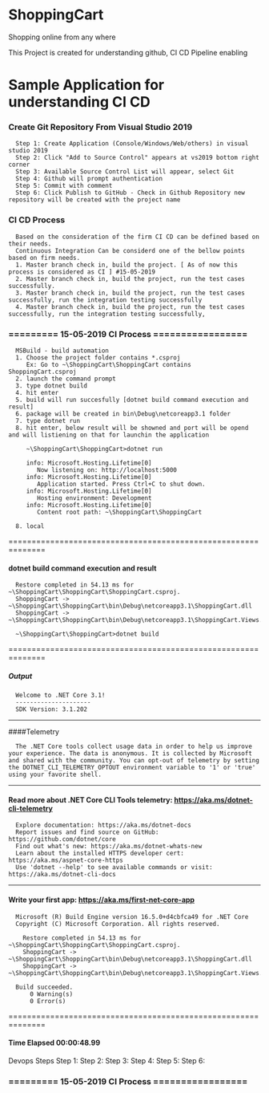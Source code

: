 # ShoppingCart

Shopping online from any where

This Project is created for understanding github, CI CD Pipeline enabling

# Sample Application for understanding CI CD

### Create Git Repository From Visual Studio 2019
      Step 1: Create Application (Console/Windows/Web/others) in visual studio 2019
      Step 2: Click "Add to Source Control" appears at vs2019 bottom right corner 
      Step 3: Available Source Control List will appear, select Git
      Step 4: Github will prompt authentication
      Step 5: Commit with comment
      Step 6: Click Publish to GitHub - Check in Github Repository new repository will be created with the project name

### CI CD Process
      Based on the consideration of the firm CI CD can be defined based on their needs.
      Continuous Integration Can be considerd one of the bellow points based on firm needs.
      1. Master branch check in, build the project. [ As of now this process is considered as CI ] #15-05-2019
      2. Master branch check in, build the project, run the test cases successfully.
      3. Master branch check in, build the project, run the test cases successfully, run the integration testing successfully
      4. Master branch check in, build the project, run the test cases successfully, run the integration testing successfully, 

### ========= 15-05-2019 CI Process =================
      MSBuild - build automation
      1. Choose the project folder contains *.csproj 
         Ex: Go to ~\ShoppingCart\ShoppingCart contains ShoppingCart.csproj
      2. launch the command prompt
      3. type dotnet build
      4. hit enter
      5. build will run succesfully [dotnet build command execution and result] 
      6. package will be created in bin\Debug\netcoreapp3.1 folder
      7. type dotnet run
      8. hit enter, below result will be showned and port will be opend and will listiening on that for launchin the application
      
         ~\ShoppingCart\ShoppingCart>dotnet run
         
         info: Microsoft.Hosting.Lifetime[0]
            Now listening on: http://localhost:5000
         info: Microsoft.Hosting.Lifetime[0]
            Application started. Press Ctrl+C to shut down.
         info: Microsoft.Hosting.Lifetime[0]
            Hosting environment: Development
         info: Microsoft.Hosting.Lifetime[0]
            Content root path: ~\ShoppingCart\ShoppingCart
            
      8. local
      
==============================================================

#### dotnet build command execution and result

      Restore completed in 54.13 ms for ~\ShoppingCart\ShoppingCart\ShoppingCart.csproj.
      ShoppingCart -> ~\ShoppingCart\ShoppingCart\bin\Debug\netcoreapp3.1\ShoppingCart.dll
      ShoppingCart -> ~\ShoppingCart\ShoppingCart\bin\Debug\netcoreapp3.1\ShoppingCart.Views.dll
      
      ~\ShoppingCart\ShoppingCart>dotnet build

==============================================================

##### Output

      Welcome to .NET Core 3.1!
      ---------------------
      SDK Version: 3.1.202

------------------

####Telemetry

      The .NET Core tools collect usage data in order to help us improve your experience. The data is anonymous. It is collected by Microsoft and shared with the community. You can opt-out of telemetry by setting the DOTNET_CLI_TELEMETRY_OPTOUT environment variable to '1' or 'true' using your favorite shell.

----------------

####  Read more about .NET Core CLI Tools telemetry: https://aka.ms/dotnet-cli-telemetry


      Explore documentation: https://aka.ms/dotnet-docs
      Report issues and find source on GitHub: https://github.com/dotnet/core
      Find out what's new: https://aka.ms/dotnet-whats-new
      Learn about the installed HTTPS developer cert: https://aka.ms/aspnet-core-https
      Use 'dotnet --help' to see available commands or visit: https://aka.ms/dotnet-cli-docs

--------------------------------------------------------------------------------------

#### Write your first app: https://aka.ms/first-net-core-app

      Microsoft (R) Build Engine version 16.5.0+d4cbfca49 for .NET Core
      Copyright (C) Microsoft Corporation. All rights reserved.

        Restore completed in 54.13 ms for ~\ShoppingCart\ShoppingCart\ShoppingCart.csproj.
        ShoppingCart -> ~\ShoppingCart\ShoppingCart\bin\Debug\netcoreapp3.1\ShoppingCart.dll
        ShoppingCart -> ~\ShoppingCart\ShoppingCart\bin\Debug\netcoreapp3.1\ShoppingCart.Views.dll

      Build succeeded.
          0 Warning(s)
          0 Error(s)
          
==============================================================
#### Time Elapsed 00:00:48.99

Devops Steps
Step 1:
Step 2:
Step 3:
Step 4:
Step 5:
Step 6:

### ========= 15-05-2019 CI Process =================

